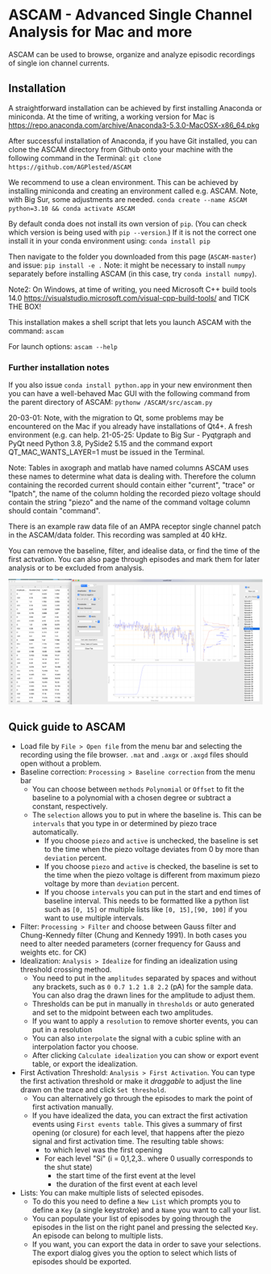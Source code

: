 # ASCAM - Advanced Single Channel Analysis for Mac and more

ASCAM can be used to browse, organize and analyze episodic recordings of single ion channel currents.

## Installation
A straightforward installation can be achieved by first installing Anaconda or miniconda. At the time of writing, a working version for Mac is https://repo.anaconda.com/archive/Anaconda3-5.3.0-MacOSX-x86_64.pkg

After successful installation of Anaconda, if you have Git installed, you can clone the ASCAM directory from Github onto your machine with the following command in the Terminal:
`git clone https://github.com/AGPlested/ASCAM`

We recommend to use a clean environment. This can be achieved by installing miniconda and creating an environment called e.g. ASCAM. Note, with Big Sur, some adjustments are needed.
`conda create --name ASCAM python=3.10 && conda activate ASCAM`

By default conda does not install its own version of `pip`. (You can check which version is being used with `pip --version`.)
If it is not the correct one install it in your conda environment using:
`conda install pip`

Then navigate to the folder you downloaded from this page (`ASCAM-master`) and issue:
`pip install -e .`
Note: it might be necessary to install `numpy` separately before installing ASCAM (in this case, try `conda install numpy`).

Note2: On Windows, at time of writing, you need Microsoft C++ build tools 14.0 
https://visualstudio.microsoft.com/visual-cpp-build-tools/ and TICK THE BOX!

This installation makes a shell script that lets you launch ASCAM with the command:
`ascam`

For launch options:
`ascam --help`

### Further installation notes
If you also issue `conda install python.app` in your new environment then you can have a well-behaved Mac GUI with the following command from the parent directory of ASCAM:
`pythonw /ASCAM/src/ascam.py`

20-03-01: Note, with the migration to Qt, some problems may be encountered on the Mac if you already have installations of Qt4+. A fresh environment (e.g. can help.
21-05-25: Update to Big Sur - Pyqtgraph and PyQt need Python 3.8, PySide2 5.15 and the command export QT_MAC_WANTS_LAYER=1 must be issued in the Terminal.


Note: Tables in axograph and matlab have named columns ASCAM uses these names to determine what data is dealing with. Therefore the column containing the recorded current should contain either "current", "trace" or "Ipatch", the name of the column holding the recorded piezo voltage should contain the string "piezo" and the name of the command voltage column should contain "command".

There is an example raw data file of an AMPA receptor single channel patch in the ASCAM/data folder. This recording was sampled at 40 kHz.

You can remove the baseline, filter, and idealise data, or find the time of the first actvation. You can also page through episodes and mark them for later analysis or to be excluded from analysis.

![macOS Screenshot](cuteSCAM.png)

## Quick guide to ASCAM

* Load file by `File > Open file` from the menu bar and selecting the recording using the file browser. `.mat` and `.axgx` or `.axgd` files should open without a problem.
* Baseline correction: `Processing > Baseline correction` from the menu bar
    * You can choose between `methods` `Polynomial` or `Offset` to fit the baseline to a polynomial with a chosen degree or subtract a constant, respectively.
    * The `selection` allows you to put in where the baseline is. This can be `intervals` that you type in or determined by piezo trace automatically.
        * If you choose `piezo` and `active` is unchecked, the baseline is set to the time when the piezo voltage deviates from 0 by more than `deviation` percent.
        * If you choose `piezo` and `active` is checked, the baseline is set to the time when the piezo voltage is different from maximum piezo voltage by more than `deviation` percent.
        * If you choose `intervals` you can put in the start and end times of baseline interval. This needs to be formatted like a python list such as `[0, 15]` or multiple lists like `[0, 15],[90, 100]` if you want to use multiple intervals.
* Filter: `Processing > Filter` and choose between Gauss filter and Chung-Kennedy filter (Chung and Kennedy 1991). In both cases you need to alter needed parameters (corner frequency for Gauss and weights etc. for CK)
* Idealization: `Analysis > Idealize` for finding an idealization using threshold crossing method.
    * You need to put in the `amplitudes` separated by spaces and without any brackets, such as `0 0.7 1.2 1.8 2.2` (pA) for the sample data. You can also drag the drawn lines for the amplitude to adjust them.
    * Thresholds can be put in manually in `thresholds` or auto generated and set to the midpoint between each two amplitudes.
    * If you want to apply a `resolution` to remove shorter events, you can put in a resolution
    * You can also `interpolate` the signal with a cubic spline with an interpolation factor you choose. 
    * After clicking `Calculate idealization` you can show or export event table, or export the idealization. 
* First Activation Threshold: `Analysis > First Activation`. You can type the first activation threshold or make it *draggable* to adjust the line drawn on the trace and click `Set threshold`.
    * You can alternatively go through the episodes to mark the point of first activation manually.
    * If you have idealized the data, you can extract the first activation events using `First events table`. This gives a summary of first opening (or closure) for each level, that happens after the piezo signal and first activation time. The resulting table shows:
        * to which level was the first opening
        * For each level "Si" (i = 0,1,2,3.. where 0 usually corresponds to the shut state) 
            * the start time of the first event at the level
            * the duration of the first event at each level
* Lists: You can make multiple lists of selected episodes. 
    * To do this you need to define a `New List` which prompts you to define a `Key` (a single keystroke) and a `Name` you want to call your list. 
    * You can populate your list of episodes by going through the episodes in the list on the right panel and pressing the selected `Key`. An episode can belong to multiple lists.
    * If you want, you can export the data in order to save your selections. The export dialog gives you the option to select which lists of episodes should be exported.
